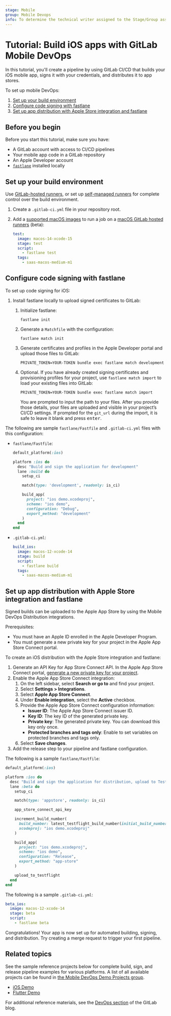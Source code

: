 ```yaml
---
stage: Mobile
group: Mobile Devops
info: To determine the technical writer assigned to the Stage/Group associated with this page, see https://handbook.gitlab.com/handbook/product/ux/technical-writing/#assignments
---
```


# Tutorial: Build iOS apps with GitLab Mobile DevOps

In this tutorial, you'll create a pipeline by using GitLab CI/CD that builds your iOS mobile app,
signs it with your credentials, and distributes it to app stores.

To set up mobile DevOps:

1. [Set up your build environment](#set-up-your-build-environment)
1. [Configure code signing with fastlane](#configure-code-signing-with-fastlane)
1. [Set up app distribution with Apple Store integration and fastlane](#set-up-app-distribution-with-apple-store-integration-and-fastlane)

## Before you begin

Before you start this tutorial, make sure you have:

- A GitLab account with access to CI/CD pipelines
- Your mobile app code in a GitLab repository
- An Apple Developer account
- [`fastlane`](https://fastlane.tools) installed locally

## Set up your build environment

Use [GitLab-hosted runners](../runners/index.md),
or set up [self-managed runners](https://docs.gitlab.com/runner/#use-self-managed-runners)
for complete control over the build environment.

1. Create a `.gitlab-ci.yml` file in your repository root.
1. Add a [supported macOS images](../runners/hosted_runners/macos.md#supported-macos-images) to run a job on a [macOS GitLab hosted runners](../runners/hosted_runners/macos.md) (beta):

   ```yaml
   test:
     image: macos-14-xcode-15
     stage: test
     script:
       - fastlane test
     tags:
       - saas-macos-medium-m1
   ```

## Configure code signing with fastlane

To set up code signing for iOS:

1. Install fastlane locally to upload signed certificates to GitLab:

   1. Initialize fastlane:

      ```shell
      fastlane init
      ```

   1. Generate a `Matchfile` with the configuration:

      ```shell
      fastlane match init
      ```

   1. Generate certificates and profiles in the Apple Developer portal and upload those files to GitLab:

      ```shell
      PRIVATE_TOKEN=YOUR-TOKEN bundle exec fastlane match development
      ```

   1. Optional. If you have already created signing certificates and provisioning profiles for your project, use `fastlane match import` to load your existing files into GitLab:

      ```shell
      PRIVATE_TOKEN=YOUR-TOKEN bundle exec fastlane match import
      ```

      You are prompted to input the path to your files. After you provide those details, your files are uploaded and visible in your project’s CI/CD settings.
      If prompted for the `git_url` during the import, it is safe to leave it blank and press <kbd>enter</kbd>.

The following are sample `fastlane/Fastfile` and `.gitlab-ci.yml` files with this configuration:

- `fastlane/Fastfile`:

  ```ruby
  default_platform(:ios)

  platform :ios do
    desc "Build and sign the application for development"
    lane :build do
      setup_ci

      match(type: 'development', readonly: is_ci)

      build_app(
        project: "ios demo.xcodeproj",
        scheme: "ios demo",
        configuration: "Debug",
        export_method: "development"
      )
    end
  end
  ```

- `.gitlab-ci.yml`:

  ```yaml
  build_ios:
    image: macos-12-xcode-14
    stage: build
    script:
      - fastlane build
    tags:
      - saas-macos-medium-m1
  ```

## Set up app distribution with Apple Store integration and fastlane

Signed builds can be uploaded to the Apple App Store by using the Mobile DevOps Distribution integrations.

Prerequisites:

- You must have an Apple ID enrolled in the Apple Developer Program.
- You must generate a new private key for your project in the Apple App Store Connect portal.

To create an iOS distribution with the Apple Store integration and fastlane:

1. Generate an API Key for App Store Connect API. In the Apple App Store Connect portal, [generate a new private key for your project](https://developer.apple.com/documentation/appstoreconnectapi/creating_api_keys_for_app_store_connect_api).
1. Enable the Apple App Store Connect integration:
   1. On the left sidebar, select **Search or go to** and find your project.
   1. Select **Settings > Integrations**.
   1. Select **Apple App Store Connect**.
   1. Under **Enable integration**, select the **Active** checkbox.
   1. Provide the Apple App Store Connect configuration information:
      - **Issuer ID**: The Apple App Store Connect issuer ID.
      - **Key ID**: The key ID of the generated private key.
      - **Private key**: The generated private key. You can download this key only once.
      - **Protected branches and tags only**: Enable to set variables on protected branches and tags only.
   1. Select **Save changes**.
1. Add the release step to your pipeline and fastlane configuration.

The following is a sample `fastlane/Fastfile`:

```ruby
default_platform(:ios)

platform :ios do
  desc "Build and sign the application for distribution, upload to TestFlight"
  lane :beta do
    setup_ci

    match(type: 'appstore', readonly: is_ci)

    app_store_connect_api_key

    increment_build_number(
      build_number: latest_testflight_build_number(initial_build_number: 1) + 1,
      xcodeproj: "ios demo.xcodeproj"
    )

    build_app(
      project: "ios demo.xcodeproj",
      scheme: "ios demo",
      configuration: "Release",
      export_method: "app-store"
    )

    upload_to_testflight
  end
end
```

The following is a sample `.gitlab-ci.yml`:

```yaml
beta_ios:
  image: macos-12-xcode-14
  stage: beta
  script:
    - fastlane beta
```

Congratulations! Your app is now set up for automated building, signing, and distribution. Try creating
a merge request to trigger your first pipeline.

## Related topics

See the sample reference projects below for complete build, sign, and release pipeline examples for various platforms.
A list of all available projects can be found in [the Mobile DevOps Demo Projects group](https://gitlab.com/gitlab-org/incubation-engineering/mobile-devops/demo-projects/).

- [iOS Demo](https://gitlab.com/gitlab-org/incubation-engineering/mobile-devops/demo-projects/ios-demo)
- [Flutter Demo](https://gitlab.com/gitlab-org/incubation-engineering/mobile-devops/demo-projects/flutter-demo)

For additional reference materials, see the [DevOps section](https://about.gitlab.com/blog/categories/devops/) of the GitLab blog.

